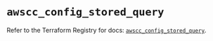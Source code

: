 # `awscc_config_stored_query`

Refer to the Terraform Registry for docs: [`awscc_config_stored_query`](https://registry.terraform.io/providers/hashicorp/awscc/0.70.0/docs/resources/config_stored_query).
